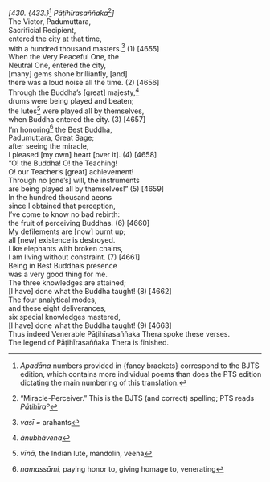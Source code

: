 *\[430. {433.}*[^1] *Pāṭihīrasaññaka*[^2]*\]*  
The Victor, Padumuttara,  
Sacrificial Recipient,  
entered the city at that time,  
with a hundred thousand masters.[^3] (1) \[4655\]  
When the Very Peaceful One, the  
Neutral One, entered the city,  
\[many\] gems shone brilliantly, \[and\]  
there was a loud noise all the time. (2) \[4656\]  
Through the Buddha’s \[great\] majesty,[^4]  
drums were being played and beaten;  
the lutes[^5] were played all by themselves,  
when Buddha entered the city. (3) \[4657\]  
I’m honoring[^6] the Best Buddha,  
Padumuttara, Great Sage;  
after seeing the miracle,  
I pleased \[my own\] heart \[over it\]. (4) \[4658\]  
“O! the Buddha! O! the Teaching!  
O! our Teacher’s \[great\] achievement!  
Through no \[one’s\] will, the instruments  
are being played all by themselves!” (5) \[4659\]  
In the hundred thousand aeons  
since I obtained that perception,  
I’ve come to know no bad rebirth:  
the fruit of perceiving Buddhas. (6) \[4660\]  
My defilements are \[now\] burnt up;  
all \[new\] existence is destroyed.  
Like elephants with broken chains,  
I am living without constraint. (7) \[4661\]  
Being in Best Buddha’s presence  
was a very good thing for me.  
The three knowledges are attained;  
\[I have\] done what the Buddha taught! (8) \[4662\]  
The four analytical modes,  
and these eight deliverances,  
six special knowledges mastered,  
\[I have\] done what the Buddha taught! (9) \[4663\]  
Thus indeed Venerable Pāṭihīrasaññaka Thera spoke these verses.  
The legend of Pāṭihīrasaññaka Thera is finished.  
[^1]: *Apadāna* numbers provided in {fancy brackets} correspond to the
    BJTS edition, which contains more individual poems than does the PTS
    edition dictating the main numbering of this translation.  
[^2]: “Miracle-Perceiver.” This is the BJTS (and correct) spelling; PTS
    reads *Pātihīraº*  
[^3]: *vasī =* arahants  
[^4]: *ānubhāvena*  
[^5]: *vīnā,* the Indian lute, mandolin, veena  
[^6]: *namassāmi,* paying honor to, giving homage to, venerating
